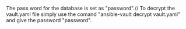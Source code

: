 The pass word for the database is set as "password".//
To decrypt the vault.yaml file simply use the comand "ansible-vault decrypt vault.yaml" and give the password "password".
